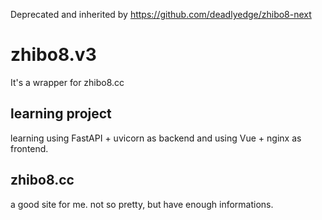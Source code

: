 Deprecated and inherited by https://github.com/deadlyedge/zhibo8-next

# zhibo8.v3
It's a wrapper for zhibo8.cc

## learning project
learning using FastAPI + uvicorn as backend and using Vue + nginx as frontend.

## zhibo8.cc
a good site for me.  not so pretty, but have enough informations.
